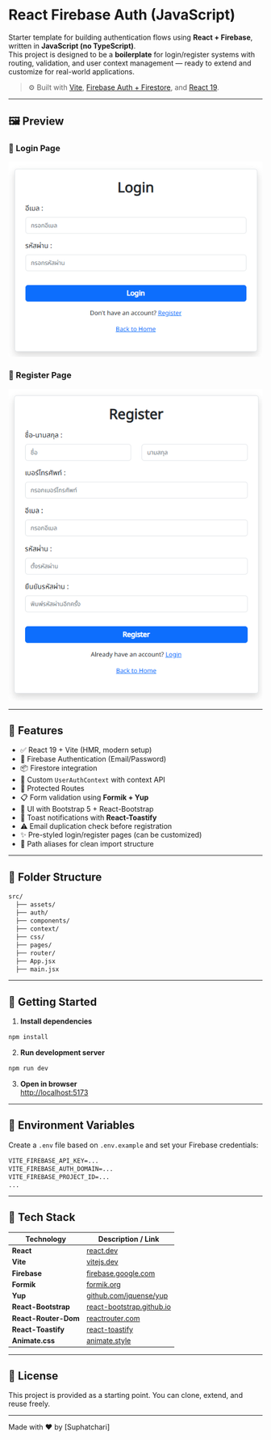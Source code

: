 # React Firebase Auth (JavaScript)

Starter template for building authentication flows using **React + Firebase**, written in **JavaScript (no TypeScript)**.  
This project is designed to be a **boilerplate** for login/register systems with routing, validation, and user context management — ready to extend and customize for real-world applications.

> ⚙️ Built with [Vite](https://vitejs.dev), [Firebase Auth + Firestore](https://firebase.google.com/), and [React 19](https://react.dev/).

---

## 🖼️ Preview

### 🔐 Login Page
![Login preview](./public/preview/preview-login.png)

### 📝 Register Page
![Register preview](./public/preview/preview-register.png)

---

## 🔋 Features

- ✅ React 19 + Vite (HMR, modern setup)
- 🔐 Firebase Authentication (Email/Password)
- 📦 Firestore integration
- 💾 Custom `UserAuthContext` with context API
- 📄 Protected Routes
- 📋 Form validation using **Formik + Yup**
- 🎨 UI with Bootstrap 5 + React-Bootstrap
- 📢 Toast notifications with **React-Toastify**
- ⚠️ Email duplication check before registration
- ✨ Pre-styled login/register pages (can be customized)
- 📁 Path aliases for clean import structure

---

## 📁 Folder Structure

```
src/
  ├── assets/
  ├── auth/
  ├── components/
  ├── context/
  ├── css/
  ├── pages/
  ├── router/
  ├── App.jsx
  ├── main.jsx
```

---

## 🚀 Getting Started

1. **Install dependencies**

```bash
npm install
```

2. **Run development server**

```bash
npm run dev
```

3. **Open in browser**  
[http://localhost:5173](http://localhost:5173)

---

## 🧪 Environment Variables

Create a `.env` file based on `.env.example` and set your Firebase credentials:

```
VITE_FIREBASE_API_KEY=...
VITE_FIREBASE_AUTH_DOMAIN=...
VITE_FIREBASE_PROJECT_ID=...
...
```

---

## 🧱 Tech Stack

| Technology           | Description / Link |
|----------------------|--------------------|
| **React**            | [react.dev](https://react.dev/) |
| **Vite**             | [vitejs.dev](https://vitejs.dev/) |
| **Firebase**         | [firebase.google.com](https://firebase.google.com/) |
| **Formik**           | [formik.org](https://formik.org/) |
| **Yup**              | [github.com/jquense/yup](https://github.com/jquense/yup) |
| **React-Bootstrap**  | [react-bootstrap.github.io](https://react-bootstrap.github.io/) |
| **React-Router-Dom** | [reactrouter.com](https://reactrouter.com/) |
| **React-Toastify**   | [react-toastify](https://fkhadra.github.io/react-toastify/) |
| **Animate.css**      | [animate.style](https://animate.style/) |

---

## 📌 License

This project is provided as a starting point. You can clone, extend, and reuse freely.

---

Made with ❤️ by [Suphatchari]

